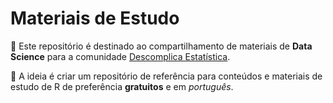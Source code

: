 # Materiais de Estudo

:file_folder: Este repositório é destinado ao compartilhamento de materiais de **Data Science** para a comunidade
[Descomplica Estatística](https://www.instagram.com/descomplicaestatistica/). 

:pushpin: A ideia é criar um repositório de referência para conteúdos e materiais de estudo de R de preferência **gratuitos** e em *português*. 
